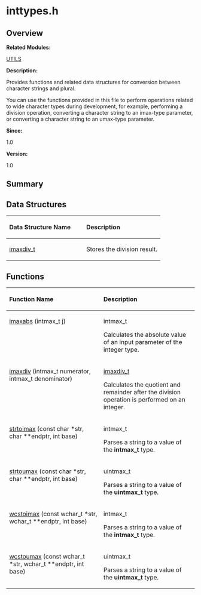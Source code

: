 # inttypes.h<a name="ZH-CN_TOPIC_0000001055228016"></a>

## **Overview**<a name="section1152430964084830"></a>

**Related Modules:**

[UTILS](UTILS.md)

**Description:**

Provides functions and related data structures for conversion between character strings and plural. 

You can use the functions provided in this file to perform operations related to wide character types during development, for example, performing a division operation, converting a character string to an imax-type parameter, or converting a character string to an umax-type parameter. 

**Since:**

1.0

**Version:**

1.0

## **Summary**<a name="section560622519084830"></a>

## Data Structures<a name="nested-classes"></a>

<a name="table309973849084830"></a>
<table><thead align="left"><tr id="row1947611322084830"><th class="cellrowborder" valign="top" width="50%" id="mcps1.1.3.1.1"><p id="p1058902836084830"><a name="p1058902836084830"></a><a name="p1058902836084830"></a>Data Structure Name</p>
</th>
<th class="cellrowborder" valign="top" width="50%" id="mcps1.1.3.1.2"><p id="p1793912123084830"><a name="p1793912123084830"></a><a name="p1793912123084830"></a>Description</p>
</th>
</tr>
</thead>
<tbody><tr id="row1329353504084830"><td class="cellrowborder" valign="top" width="50%" headers="mcps1.1.3.1.1 "><p id="p559365537084830"><a name="p559365537084830"></a><a name="p559365537084830"></a><a href="imaxdiv_t.md">imaxdiv_t</a></p>
</td>
<td class="cellrowborder" valign="top" width="50%" headers="mcps1.1.3.1.2 "><p id="p1476111999084830"><a name="p1476111999084830"></a><a name="p1476111999084830"></a>Stores the division result. </p>
</td>
</tr>
</tbody>
</table>

## Functions<a name="func-members"></a>

<a name="table362782923084830"></a>
<table><thead align="left"><tr id="row1106153162084830"><th class="cellrowborder" valign="top" width="50%" id="mcps1.1.3.1.1"><p id="p2045994281084830"><a name="p2045994281084830"></a><a name="p2045994281084830"></a>Function Name</p>
</th>
<th class="cellrowborder" valign="top" width="50%" id="mcps1.1.3.1.2"><p id="p193894080084830"><a name="p193894080084830"></a><a name="p193894080084830"></a>Description</p>
</th>
</tr>
</thead>
<tbody><tr id="row920780165084830"><td class="cellrowborder" valign="top" width="50%" headers="mcps1.1.3.1.1 "><p id="p332343110084830"><a name="p332343110084830"></a><a name="p332343110084830"></a><a href="UTILS.md#gad9e8a565a34b6981f500d88773ec7bcd">imaxabs</a> (intmax_t j)</p>
</td>
<td class="cellrowborder" valign="top" width="50%" headers="mcps1.1.3.1.2 "><p id="p1383721129084830"><a name="p1383721129084830"></a><a name="p1383721129084830"></a>intmax_t&nbsp;</p>
<p id="p77311208084830"><a name="p77311208084830"></a><a name="p77311208084830"></a>Calculates the absolute value of an input parameter of the integer type. </p>
</td>
</tr>
<tr id="row1579357056084830"><td class="cellrowborder" valign="top" width="50%" headers="mcps1.1.3.1.1 "><p id="p503847671084830"><a name="p503847671084830"></a><a name="p503847671084830"></a><a href="UTILS.md#ga17335f74f0abcfd3047de48f6823f527">imaxdiv</a> (intmax_t numerator, intmax_t denominator)</p>
</td>
<td class="cellrowborder" valign="top" width="50%" headers="mcps1.1.3.1.2 "><p id="p543712150084830"><a name="p543712150084830"></a><a name="p543712150084830"></a><a href="imaxdiv_t.md">imaxdiv_t</a>&nbsp;</p>
<p id="p1130268431084830"><a name="p1130268431084830"></a><a name="p1130268431084830"></a>Calculates the quotient and remainder after the division operation is performed on an integer. </p>
</td>
</tr>
<tr id="row156682433084830"><td class="cellrowborder" valign="top" width="50%" headers="mcps1.1.3.1.1 "><p id="p1468337006084830"><a name="p1468337006084830"></a><a name="p1468337006084830"></a><a href="UTILS.md#ga996146b4c9a860837a1f09868a6c0a61">strtoimax</a> (const char *str, char **endptr, int base)</p>
</td>
<td class="cellrowborder" valign="top" width="50%" headers="mcps1.1.3.1.2 "><p id="p628248382084830"><a name="p628248382084830"></a><a name="p628248382084830"></a>intmax_t&nbsp;</p>
<p id="p1166917022084830"><a name="p1166917022084830"></a><a name="p1166917022084830"></a>Parses a string to a value of the <strong id="b826026764084830"><a name="b826026764084830"></a><a name="b826026764084830"></a>intmax_t</strong> type. </p>
</td>
</tr>
<tr id="row1677155703084830"><td class="cellrowborder" valign="top" width="50%" headers="mcps1.1.3.1.1 "><p id="p1303619552084830"><a name="p1303619552084830"></a><a name="p1303619552084830"></a><a href="UTILS.md#ga706f89e2b5a9a623207f2d77b19ff6f8">strtoumax</a> (const char *str, char **endptr, int base)</p>
</td>
<td class="cellrowborder" valign="top" width="50%" headers="mcps1.1.3.1.2 "><p id="p111238268084830"><a name="p111238268084830"></a><a name="p111238268084830"></a>uintmax_t&nbsp;</p>
<p id="p1663834779084830"><a name="p1663834779084830"></a><a name="p1663834779084830"></a>Parses a string to a value of the <strong id="b951296161084830"><a name="b951296161084830"></a><a name="b951296161084830"></a>uintmax_t</strong> type. </p>
</td>
</tr>
<tr id="row729777244084830"><td class="cellrowborder" valign="top" width="50%" headers="mcps1.1.3.1.1 "><p id="p2098906887084830"><a name="p2098906887084830"></a><a name="p2098906887084830"></a><a href="UTILS.md#gaab72fde556caed7f725c0bece02e4cc9">wcstoimax</a> (const wchar_t *str, wchar_t **endptr, int base)</p>
</td>
<td class="cellrowborder" valign="top" width="50%" headers="mcps1.1.3.1.2 "><p id="p1492427295084830"><a name="p1492427295084830"></a><a name="p1492427295084830"></a>intmax_t&nbsp;</p>
<p id="p1212877834084830"><a name="p1212877834084830"></a><a name="p1212877834084830"></a>Parses a string to a value of the <strong id="b1559742586084830"><a name="b1559742586084830"></a><a name="b1559742586084830"></a>intmax_t</strong> type. </p>
</td>
</tr>
<tr id="row2099358761084830"><td class="cellrowborder" valign="top" width="50%" headers="mcps1.1.3.1.1 "><p id="p384041740084830"><a name="p384041740084830"></a><a name="p384041740084830"></a><a href="UTILS.md#gaaf3fa62320e289517f453bf1e470a1f9">wcstoumax</a> (const wchar_t *str, wchar_t **endptr, int base)</p>
</td>
<td class="cellrowborder" valign="top" width="50%" headers="mcps1.1.3.1.2 "><p id="p1939056205084830"><a name="p1939056205084830"></a><a name="p1939056205084830"></a>uintmax_t&nbsp;</p>
<p id="p725376182084830"><a name="p725376182084830"></a><a name="p725376182084830"></a>Parses a string to a value of the <strong id="b1283440092084830"><a name="b1283440092084830"></a><a name="b1283440092084830"></a>uintmax_t</strong> type. </p>
</td>
</tr>
</tbody>
</table>

